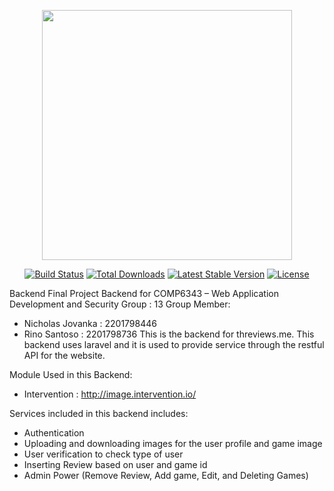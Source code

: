 <p align="center"><img src="https://res.cloudinary.com/dtfbvvkyp/image/upload/v1566331377/laravel-logolockup-cmyk-red.svg" width="400"></p>

<p align="center">
<a href="https://travis-ci.org/laravel/framework"><img src="https://travis-ci.org/laravel/framework.svg" alt="Build Status"></a>
<a href="https://packagist.org/packages/laravel/framework"><img src="https://poser.pugx.org/laravel/framework/d/total.svg" alt="Total Downloads"></a>
<a href="https://packagist.org/packages/laravel/framework"><img src="https://poser.pugx.org/laravel/framework/v/stable.svg" alt="Latest Stable Version"></a>
<a href="https://packagist.org/packages/laravel/framework"><img src="https://poser.pugx.org/laravel/framework/license.svg" alt="License"></a>
</p>

Backend 
Final Project Backend for COMP6343 – Web Application Development and Security
Group : 13
Group Member:
- Nicholas Jovanka : 2201798446
- Rino Santoso : 2201798736
This is the backend for threviews.me. This backend uses laravel and it is used to provide service through the restful API for the website. 

Module Used in this Backend:
- Intervention : http://image.intervention.io/



Services included in this backend includes:
- Authentication
- Uploading and downloading images for the user profile and game image
- User verification to check type of user
- Inserting Review based on user and game id
- Admin Power (Remove Review, Add game, Edit, and Deleting Games)
